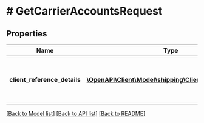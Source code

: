 # # GetCarrierAccountsRequest

## Properties

Name | Type | Description | Notes
------------ | ------------- | ------------- | -------------
**client_reference_details** | [**\OpenAPI\Client\Model\shipping\ClientReferenceDetail[]**](ClientReferenceDetail.md) | Object to pass additional information about the MCI Integrator shipperType: List of ClientReferenceDetail | [optional]

[[Back to Model list]](../../README.md#models) [[Back to API list]](../../README.md#endpoints) [[Back to README]](../../README.md)
